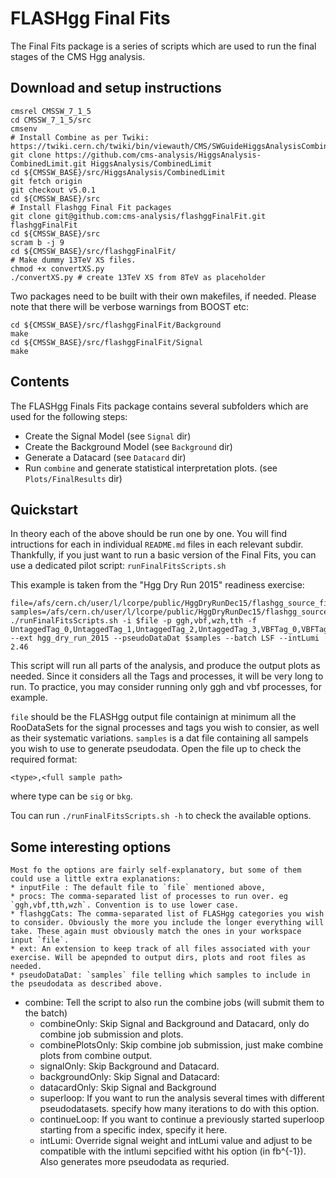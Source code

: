 # FLASHgg Final Fits
The Final Fits package is a series of scripts which are used to run the final stages of the CMS Hgg analysis. 
## Download and setup instructions

```
cmsrel CMSSW_7_1_5
cd CMSSW_7_1_5/src
cmsenv
# Install Combine as per Twiki: https://twiki.cern.ch/twiki/bin/viewauth/CMS/SWGuideHiggsAnalysisCombinedLimit#ROOT6_SLC6_release_CMSSW_7_1_X
git clone https://github.com/cms-analysis/HiggsAnalysis-CombinedLimit.git HiggsAnalysis/CombinedLimit
cd ${CMSSW_BASE}/src/HiggsAnalysis/CombinedLimit
git fetch origin
git checkout v5.0.1
cd ${CMSSW_BASE}/src
# Install Flashgg Final Fit packages
git clone git@github.com:cms-analysis/flashggFinalFit.git flashggFinalFit
cd ${CMSSW_BASE}/src
scram b -j 9
cd ${CMSSW_BASE}/src/flashggFinalFit/
# Make dummy 13TeV XS files. 
chmod +x convertXS.py
./convertXS.py # create 13TeV XS from 8TeV as placeholder
```

Two packages need to be built with their own makefiles, if needed. Please note that there will be verbose warnings from BOOST etc:

```
cd ${CMSSW_BASE}/src/flashggFinalFit/Background
make
cd ${CMSSW_BASE}/src/flashggFinalFit/Signal
make
```

## Contents
The FLASHgg Finals Fits package contains several subfolders which are used for the following steps:

* Create the Signal Model (see `Signal` dir)
* Create the Background Model (see `Background` dir)
* Generate a Datacard (see `Datacard` dir)
* Run `combine` and generate statistical interpretation plots. (see `Plots/FinalResults` dir)


## Quickstart

In theory each of the above should be run one by one. You will find intructions for each in individual `README.md` files in each relevant subdir. Thankfully, if you just want to run a basic version of the Final Fits, you can use a dedicated pilot script: `runFinalFitsScripts.sh`

This example is taken from the "Hgg Dry Run 2015" readiness exercise:

```
file=/afs/cern.ch/user/l/lcorpe/public/HggDryRunDec15/flashgg_source_files/allsig.root
samples=/afs/cern.ch/user/l/lcorpe/public/HggDryRunDec15/flashgg_source_files/samples.txt
./runFinalFitsScripts.sh -i $file -p ggh,vbf,wzh,tth -f UntaggedTag_0,UntaggedTag_1,UntaggedTag_2,UntaggedTag_3,VBFTag_0,VBFTag_1 --ext hgg_dry_run_2015 --pseudoDataDat $samples --batch LSF --intLumi 2.46 
```

This script will run all parts of the analysis, and produce the output plots as needed. Since it considers all the Tags and processes, it will be very long to run. To practice, you may consider running only ggh and vbf processes, for example.

`file` should be the FLASHgg output file containign at minimum all the RooDataSets for the signal processes and tags you wish to consier, as well as their systematic variations.
`samples` is a dat file containing all sampels you wish to use to generate pseudodata. Open the file up to check the required format: 

```
<type>,<full sample path>
```

where type can be `sig` or `bkg`.

Tou can run `./runFinalFitsScripts.sh -h` to check the available options.

## Some interesting options

	Most fo the options are fairly self-explanatory, but some of them could use a little extra explanations:
	* inputFile : The default file to `file` mentioned above,
	* procs: The comma-separated list of processes to run over. eg `ggh,vbf,tth,wzh`. Convention is to use lower case.
	* flashggCats: The comma-separated list of FLASHgg categories you wish to consider. Obviously the more you include the longer everything will take. These again must obviously match the ones in your workspace input `file`.
	* ext: An extension to keep track of all files associated with your exercise. Will be apepnded to output dirs, plots and root files as needed.
	* pseudoDataDat: `samples` file telling which samples to include in the pseudodata as described above.
* combine: Tell the script to also run the combine jobs (will submit them to the batch)
	* combineOnly: Skip Signal and Background and Datacard, only do combine job submission and plots.
	* combinePlotsOnly: Skip combine job submission, just make combine plots from combine output.
	* signalOnly: Skip Background and Datacard. 
	* backgroundOnly: Skip Signal and Datacard:
	* datacardOnly: Skip Signal and Background
	* superloop: If you want to run the analysis several times with different pseudodatasets. specify how many iterations to do with this option. 
	* continueLoop: If you want to continue a previously started superloop starting from a specific index, specify it here.
	* intLumi: Override signal weight and intLumi value and adjust to be compatible with the intlumi sepcified witht his option (in fb^{-1}). Also generates more pseudodata as requried.


